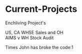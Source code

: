 # Current-Projects
Enchliving Project's
<div> US, CA WHSE Sales and OH
<div> AIMS v WH Stock Audit

  Times John has broke the code:1
